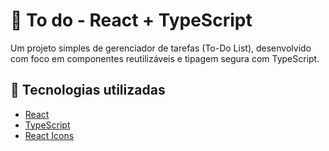 # 📝 To do - React + TypeScript

Um projeto simples de gerenciador de tarefas (To-Do List), desenvolvido com foco em componentes reutilizáveis e tipagem segura com TypeScript.

## 🚀 Tecnologias utilizadas

- [React](https://reactjs.org/)
- [TypeScript](https://www.typescriptlang.org/)
- [React Icons](https://react-icons.github.io/react-icons)
